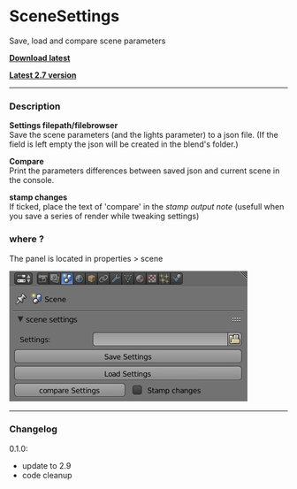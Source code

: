 # SceneSettings

Save, load and compare scene parameters  
  
**[Download latest](https://github.com/Pullusb/SceneSettings/archive/master.zip)**  
  
**[Latest 2.7 version](https://github.com/Pullusb/SceneSettings/releases/tag/v0.0.1)**

---
### Description

**Settings filepath/filebrowser**  
Save the scene parameters (and the lights parameter) to a json file.
(If the field is left empty the json will be created in the blend's folder.)

**Compare**  
Print the parameters differences between saved json and current scene in the console.

**stamp changes**  
If ticked, place the text of 'compare' in the *stamp output note* (usefull when you save a series of render while tweaking settings)

### where ?

The panel is located in properties > scene

![scene Settings panel](https://github.com/Pullusb/images_repo/raw/master/blender_SceneSettings_panel.png)


---

### Changelog

0.1.0:

- update to 2.9
- code cleanup